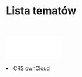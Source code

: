 <link type="text/css" rel="stylesheet" href="/docs/assets/css/style.css" />

# Lista tematów
<br/><br/>
<ls>
  <img width="30%" height="30%" src="/docs/assets/images/logoOwnClod.svg"/><br/>
  <li><a href="ownCloudManual.html">CRS ownCloud</a></li>
</ls>


